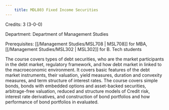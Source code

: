 ```yaml
---
    title: MDL803 Fixed Income Securities
---
```

Credits: 3 (3-0-0)

Department: Department of Management Studies

Prerequisites: [[/Management Studies/MSL708 | MSL708]] for MBA, [[/Management Studies/MSL302 | MSL302]] for B. Tech students

The course covers types of debt securities, who are the market participants in the debt market, regulatory framework, and how debt market in linked to the macroeconomic environment. It covers basic features of the debt market instruments, their valuation, yield measures, duration and convexity measures, and term structure of interest rates. The course covers simple bonds, bonds with embedded options and asset-backed securities, arbitrage-free valuation, reduced and structure models of Credit risk, interest rate derivatives, and construction of bond portfolios and how performance of bond portfolios in evaluated.